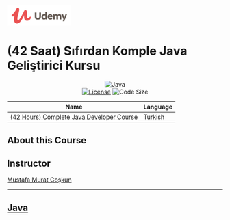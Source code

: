 <a href="https://www.udemy.com/">
<img width="150" alt="Udemy" src="https://github.com/iamruveyda/images/blob/master/Company/udemy_logo.png?raw=true" >
</a>



# (42 Saat) Sıfırdan Komple Java Geliştirici Kursu


<div align="center"><img height="80" title="Java" src="https://raw.githubusercontent.com/iamruveyda/iamruveyda/8f38ea61563f07beb4ba69bbedf1fb509457ad10/img/java.svg">
   
<div align="center">
   <a href="https://github.com/iamruveyda/Udemy-java/blob/master/LICENSE"><img alt="License" src="https://img.shields.io/github/license/iamruveyda/Udemy-java?style=plastic"></a>
   <a><img alt="Code Size" src="https://img.shields.io/github/languages/code-size/iamruveyda/Udemy-java?style=plastic"></a>
</div>
</div>


| Name                                                                                                                             | Language |
|----------------------------------------------------------------------------------------------------------------------------------|----------|
| [(42 Hours) Complete Java Developer Course](https://www.udemy.com/course/sifirdan-ileri-seviyeye-komple-java-gelistirici-kursu/) | Turkish  |


## About this Course

## Instructor

 [Mustafa Murat Coşkun](https://github.com/mustafamuratcoskun)

<hr>

## [Java](https://github.com/iamruveyda/Udemy-java/tree/main/Java)
